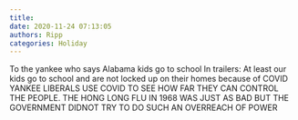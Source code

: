 ```yaml
---
title: 
date: 2020-11-24 07:13:05
authors: Ripp
categories: Holiday
---
```


 To the yankee who says Alabama kids go to school
In trailers:    At least our kids go to school and are not locked up on their homes because of COVID
YANKEE LIBERALS USE COVID TO SEE HOW FAR THEY CAN CONTROL THE PEOPLE.    THE HONG LONG FLU IN 1968 WAS JUST AS BAD BUT THE GOVERNMENT DIDNOT TRY TO DO SUCH AN OVERREACH OF POWER